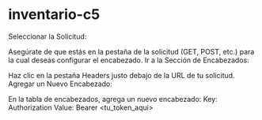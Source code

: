 # inventario-c5

Seleccionar la Solicitud:

Asegúrate de que estás en la pestaña de la solicitud (GET, POST, etc.) para la cual deseas configurar el encabezado.
Ir a la Sección de Encabezados:

Haz clic en la pestaña Headers justo debajo de la URL de tu solicitud.
Agregar un Nuevo Encabezado:

En la tabla de encabezados, agrega un nuevo encabezado:
Key: Authorization
Value: Bearer <tu_token_aqui>
